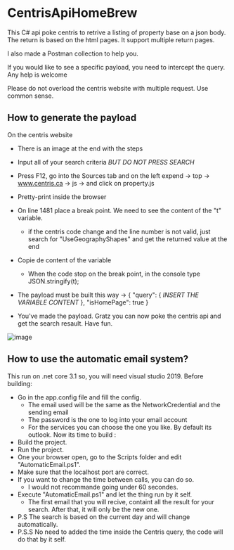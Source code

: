 # CentrisApiHomeBrew

This C# api poke centris to retrive a listing of property base on a json body.
The return is based on the html pages. It support multiple return pages.

I also made a Postman collection to help you.

If you would like to see a specific payload, you need to intercept the query.
Any help is welcome

Please do not overload the centris website with multiple request. Use common sense.

## How to generate the payload
On the centris website

- There is an image at the end with the steps
- Input all of your search criteria *BUT DO NOT PRESS SEARCH*
- Press F12, go into the Sources tab and on the left expend -> top -> www.centris.ca -> js -> and click on property.js
- Pretty-print inside the browser
- On line 1481 place a break point. We need to see the content of the "t" variable.
  - if the centris code change and the line number is not valid, just search for "UseGeographyShapes" and get the returned value at the end
- Copie de content of the variable
  - When the code stop on the break point, in the console type JSON.stringify(t);
- The payload must be built this way -> 
{
  "query": {
  *INSERT THE VARIABLE CONTENT*
  },
  "isHomePage": true
}

- You've made the payload. Gratz you can now poke the centris api and get the search resault. Have fun.

![image](https://user-images.githubusercontent.com/21128028/112655594-f083c100-8e26-11eb-9886-0ed87a1cce0c.png)

## How to use the automatic email system?
This run on .net core 3.1 so, you will need visual studio 2019.
Before building:
- Go in the app.config file and fill the config.
  - The email used will be the same as the NetworkCredential and the sending email
  - The password is the one to log into your email account
  - For the services you can choose the one you like. By default its outlook.
Now its time to build :
- Build the project.
- Run the project.
- One your browser open, go to the Scripts folder and edit "AutomaticEmail.ps1".
- Make sure that the localhost port are correct.
- If you want to change the time between calls, you can do so.
  - I would not recommande going under 60 secondes.
- Execute "AutomaticEmail.ps1" and let the thing run by it self.
  - The first email that you will recive, containt all the result for your search. After that, it will only be the new one.
- P.S The search is based on the current day and will change automatically.
- P.S.S No need to added the time inside the Centris query, the code will do that by it self.

